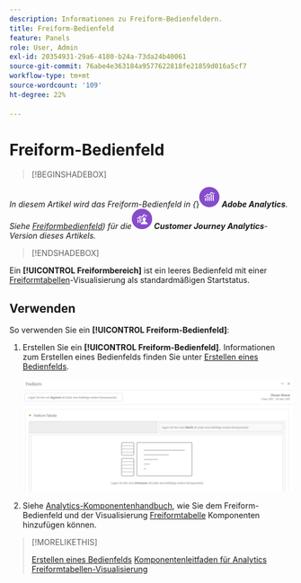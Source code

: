 ```yaml
---
description: Informationen zu Freiform-Bedienfeldern.
title: Freiform-Bedienfeld
feature: Panels
role: User, Admin
exl-id: 20354931-29a6-4180-b24a-73da24b40061
source-git-commit: 76abe4e363184a9577622818fe21859d016a5cf7
workflow-type: tm+mt
source-wordcount: '109'
ht-degree: 22%

---
```


# Freiform-Bedienfeld

>[!BEGINSHADEBOX]

_In diesem Artikel wird das Freiform-Bedienfeld in {_}![Adobe Analytics](/help/assets/icons/AdobeAnalytics.svg) _**Adobe Analytics**._<br/>_Siehe [Freiformbedienfeld](https://experienceleague.adobe.com/en/docs/analytics/analyze/analysis-workspace/panels/freeform-panel)) für die_![CustomerJourneyAnalytics](/help/assets/icons/CustomerJourneyAnalytics.svg) _**Customer Journey Analytics**-Version dieses Artikels._

>[!ENDSHADEBOX]


Ein **[!UICONTROL Freiformbereich]** ist ein leeres Bedienfeld mit einer [Freiformtabellen](/help/analyze/analysis-workspace/visualizations/freeform-table/freeform-table.md)-Visualisierung als standardmäßigen Startstatus.

## Verwenden

So verwenden Sie ein **[!UICONTROL Freiform-Bedienfeld]**:

1. Erstellen Sie ein **[!UICONTROL Freiform-Bedienfeld]**. Informationen zum Erstellen eines Bedienfelds finden Sie unter [Erstellen eines Bedienfelds](panels.md#create-a-panel).

   ![Das standardmäßige Freiformbedienfeld, das ein leeres Bedienfeld mit einer Freiformtabelle anzeigt.](assets/freeform-panel.png)

1. Siehe [Analytics-Komponentenhandbuch](/help/components/home.md), wie Sie dem Freiform-Bedienfeld und der Visualisierung [Freiformtabelle](/help/analyze/analysis-workspace/visualizations/freeform-table/freeform-table.md) Komponenten hinzufügen können.


>[!MORELIKETHIS]
>
>[Erstellen eines Bedienfelds](/help/analyze/analysis-workspace/c-panels/panels.md#create-a-panel)
>[Komponentenleitfaden für Analytics](/help/components/home.md)
>[Freiformtabellen-Visualisierung](/help/analyze/analysis-workspace/visualizations/freeform-table/freeform-table.md)
>
